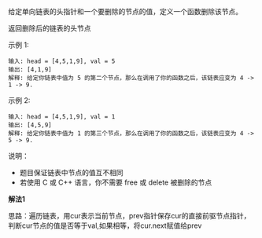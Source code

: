 给定单向链表的头指针和一个要删除的节点的值，定义一个函数删除该节点。

返回删除后的链表的头节点

示例 1:

```
输入: head = [4,5,1,9], val = 5
输出: [4,1,9]
解释: 给定你链表中值为 5 的第二个节点，那么在调用了你的函数之后，该链表应变为 4 -> 1 -> 9.
```

示例 2:
```
输入: head = [4,5,1,9], val = 1
输出: [4,5,9]
解释: 给定你链表中值为 1 的第三个节点，那么在调用了你的函数之后，该链表应变为 4 -> 5 -> 9.
```

说明：
- 题目保证链表中节点的值互不相同
- 若使用 C 或 C++ 语言，你不需要 free 或 delete 被删除的节点

**解法1**

思路：遍历链表，用cur表示当前节点，prev指针保存cur的直接前驱节点指针，判断cur节点的值是否等于val,如果相等，将cur.next赋值给prev
